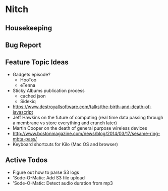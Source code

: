 Nitch
=====

## Housekeeping

## Bug Report

## Feature Topic Ideas

* Gadgets episode?
    * HooToo
    * eTenna
* Sticky Albums publication process
    * cached json
    * Sidekiq
* https://www.destroyallsoftware.com/talks/the-birth-and-death-of-javascript
* Jeff Hawkins on the future of computing (real time data passing through a membrane vs store everything and crunch later)
* Martin Cooper on the death of general purpose wireless devices
* http://www.bostonmagazine.com/news/blog/2014/03/17/sesame-ring-mbta-pass/
* Keyboard shortcuts for Kilo (Mac OS and browser)

## Active Todos

* Figure out how to parse S3 logs
* 'Sode-O-Matic: Add S3 file upload
* 'Sode-O-Matic: Detect audio duration from mp3
